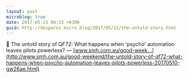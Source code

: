 ```yaml
---
layout: post
microblog: true
date: 2017-05-13 00:23 +0300
guid: http://desparoz.micro.blog/2017/05/12/the-untold-story.html
---
```

🔗 The untold story of QF72: What happens when 'psycho' automation leaves pilots powerless? — [www.smh.com.au/good-week...](http://www.smh.com.au/good-weekend/the-untold-story-of-qf72-what-happens-when-psycho-automation-leaves-pilots-powerless-20170510-gw26ae.html)

